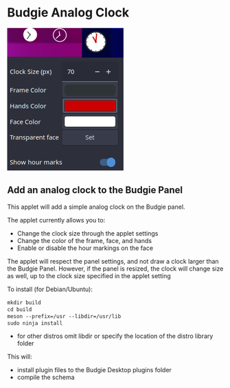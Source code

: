 # Budgie Analog Clock

![Screenshot](images/clock.png?raw=true)

## Add an analog clock to the Budgie Panel

This applet will add a simple analog clock on the Budgie panel. 

The applet currently allows you to:
* Change the clock size through the applet settings
* Change the color of the frame, face, and hands
* Enable or disable the hour markings on the face

The applet will respect the panel settings, and not draw a clock larger than
the Budgie Panel.  However, if the panel is resized, the clock will change size
as well, up to the clock size specified in the applet setting

To install (for Debian/Ubuntu):

    mkdir build
    cd build
    meson --prefix=/usr --libdir=/usr/lib
    sudo ninja install

* for other distros omit libdir or specify the location of the distro library folder

This will:
* install plugin files to the Budgie Desktop plugins folder
* compile the schema
